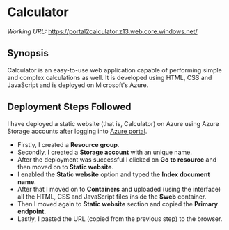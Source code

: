 # Calculator
*Working URL:* https://portal2calculator.z13.web.core.windows.net/

## Synopsis
Calculator is an easy-to-use web application capable of performing simple and complex calculations as well. It is developed using HTML, CSS and JavaScript and is deployed on Microsoft's Azure.

## Deployment Steps Followed
I have deployed a static website (that is, Calculator) on Azure using Azure Storage accounts after logging into [Azure portal](https://portal.azure.com/).

- Firstly, I created a **Resource group**.
- Secondly, I created a **Storage account** with an unique name.
- After the deployment was successful I clicked on **Go to resource** and then moved on to **Static website**.
- I enabled the **Static website** option and typed the **Index document name**.
- After that I moved on to **Containers** and uploaded (using the interface) all the HTML, CSS and JavaScript files inside the **$web** container.
- Then I moved again to **Static website** section and copied the **Primary endpoint**.
- Lastly, I pasted the URL (copied from the previous step) to the browser.

